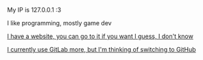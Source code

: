 My IP is 127.0.0.1 :3

I like programming, mostly game dev

[I have a website, you can go to it if you want I guess, I don't know](https://endode.gitlab.io/)

[I currently use GitLab more, but I'm thinking of switching to GitHub](https://gitlab.com/endode)
